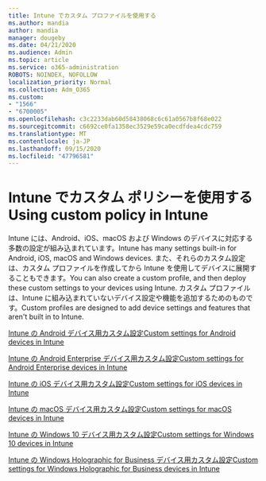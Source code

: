 ```yaml
---
title: Intune でカスタム プロファイルを使用する
ms.author: mandia
author: mandia
manager: dougeby
ms.date: 04/21/2020
ms.audience: Admin
ms.topic: article
ms.service: o365-administration
ROBOTS: NOINDEX, NOFOLLOW
localization_priority: Normal
ms.collection: Adm_O365
ms.custom:
- "1566"
- "6700005"
ms.openlocfilehash: c3c2233dab60d58438068c6c61a0567b8f68e022
ms.sourcegitcommit: c6692ce0fa1358ec3529e59ca0ecdfdea4cdc759
ms.translationtype: MT
ms.contentlocale: ja-JP
ms.lasthandoff: 09/15/2020
ms.locfileid: "47796581"
---
```

# <a name="using-custom-policy-in-intune"></a><span data-ttu-id="de109-102">Intune でカスタム ポリシーを使用する</span><span class="sxs-lookup"><span data-stu-id="de109-102">Using custom policy in Intune</span></span>

<span data-ttu-id="de109-103">Intune には、Android、iOS、macOS および Windows のデバイスに対応する多数の設定が組み込まれています。</span><span class="sxs-lookup"><span data-stu-id="de109-103">Intune has many settings built-in for Android, iOS, macOS and Windows devices.</span></span> <span data-ttu-id="de109-104">また、それらのカスタム設定は、カスタム プロファイルを作成してから Intune を使用してデバイスに展開することもできます。</span><span class="sxs-lookup"><span data-stu-id="de109-104">You can also create a custom profile, and then deploy these custom settings to your devices using Intune.</span></span> <span data-ttu-id="de109-105">カスタム プロファイルは、Intune に組み込まれていないデバイス設定や機能を追加するためのものです。</span><span class="sxs-lookup"><span data-stu-id="de109-105">Custom profiles are designed to add device settings and features that aren't built in to Intune.</span></span>

[<span data-ttu-id="de109-106">Intune の Android デバイス用カスタム設定</span><span class="sxs-lookup"><span data-stu-id="de109-106">Custom settings for Android devices in Intune</span></span>](https://docs.microsoft.com/intune/custom-settings-android)

[<span data-ttu-id="de109-107">Intune の Android Enterprise デバイス用カスタム設定</span><span class="sxs-lookup"><span data-stu-id="de109-107">Custom settings for Android Enterprise devices in Intune</span></span>](https://docs.microsoft.com/intune/custom-settings-android-for-work)

[<span data-ttu-id="de109-108">Intune の iOS デバイス用カスタム設定</span><span class="sxs-lookup"><span data-stu-id="de109-108">Custom settings for iOS devices in Intune</span></span>](https://docs.microsoft.com/intune/custom-settings-ios)

[<span data-ttu-id="de109-109">Intune の macOS デバイス用カスタム設定</span><span class="sxs-lookup"><span data-stu-id="de109-109">Custom settings for macOS devices in Intune</span></span>](https://docs.microsoft.com/intune/custom-settings-macos)

[<span data-ttu-id="de109-110">Intune の Windows 10 デバイス用カスタム設定</span><span class="sxs-lookup"><span data-stu-id="de109-110">Custom settings for Windows 10 devices in Intune</span></span>](https://docs.microsoft.com/intune/custom-settings-windows-10)

[<span data-ttu-id="de109-111">Intune の Windows Holographic for Business デバイス用カスタム設定</span><span class="sxs-lookup"><span data-stu-id="de109-111">Custom settings for Windows Holographic for Business devices in Intune</span></span>](https://docs.microsoft.com/intune/custom-settings-windows-holographic)